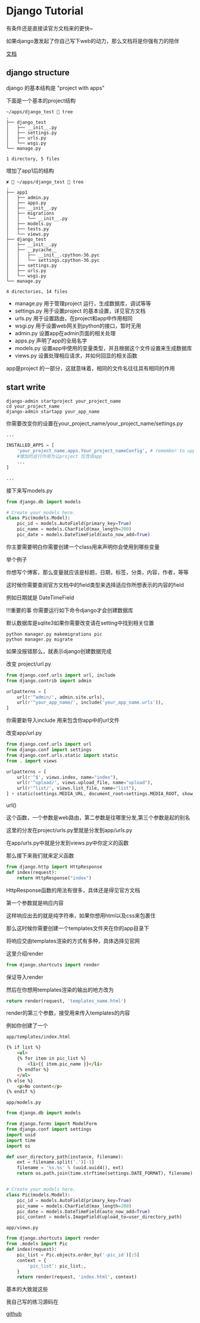 # Django Tutorial
有条件还是直接读官方文档来的更快~

如果django激发起了你自己写下web的动力，那么文档将是你强有力的陪伴

[文档](https://docs.djangoproject.com/en/1.11/)
## django structure

django 的基本结构是 "project with apps"

下面是一个基本的project结构
``` shell
~/apps/django_test  tree
.
├── django_test
│   ├── __init__.py
│   ├── settings.py
│   ├── urls.py
│   └── wsgi.py
└── manage.py

1 directory, 5 files

```

增加了app1后的结构

``` shell
✘  ~/apps/django_test  tree 
.
├── app1
│   ├── admin.py
│   ├── apps.py
│   ├── __init__.py
│   ├── migrations
│   │   └── __init__.py
│   ├── models.py
│   ├── tests.py
│   └── views.py
├── django_test
│   ├── __init__.py
│   ├── __pycache__
│   │   ├── __init__.cpython-36.pyc
│   │   └── settings.cpython-36.pyc
│   ├── settings.py
│   ├── urls.py
│   └── wsgi.py
└── manage.py

4 directories, 14 files

```
- manage.py 用于管理project 运行，生成数据库，调试等等
- settings.py 用于设置project 的基本设置，详见官方文档
- urls.py 用于设置路由，在project和app中作用相同
- wsgi.py 用于设置web网关到python的接口，暂时无用
- admin.py 设置app在admin页面的相关处理
- apps.py 声明了app的全局名字
- models.py 设置app中使用的变量类型，并且根据这个文件设置来生成数据库
- views.py 设置处理相应请求，并如何回显的相关函数

app是project 的一部分，这就意味着，相同的文件名往往具有相同的作用
   
## start write
``` shell
django-admin startproject your_project_name
cd your_project_name
django-admin startapp your_app_name

```
你需要改变你的设置在your_project_name/your_project_name/settings.py

``` python
...

INSTALLED_APPS = [
    'your_project_name.apps.Your_project_nameConfig', # remember to uppercase like PicConfig
    #增加的这行作用为让project 包含该app
    ...
]

...
```

接下来写models.py

``` python
from django.db import models

# Create your models here.
class Pic(models.Model):
    pic_id = models.AutoField(primary_key=True)
    pic_name = models.CharField(max_length=200)
    pic_date = models.DateTimeField(auto_now_add=True)

```
你主要需要明白你需要创建一个class用来声明你会使用到哪些变量

举个例子

你想写个博客，那么变量就应该是标题，日期，标签，分类，内容，作者，等等

这时候你需要查阅官方文档中的field类型来选择适应你所想表示的内容的field

例如日期就是 DateTimeField

!!!重要的事
你需要运行如下命令django才会创建数据库

默认数据库是sqlite3如果你需要改变请在setting中找到相关位置

``` shell
python manager.py makemigrations pic
python manager.py migrate
```

如果没报错那么，就表示django创建数据完成

改变 project/url.py

``` python
from django.conf.urls import url, include
from django.contrib import admin

urlpatterns = [
    url(r'^admin/', admin.site.urls),
    url(r'^your_app_name/', include('your_app_name.urls')),
]

```
你需要新导入include 用来包含你app中的url文件

改变app/url.py

``` python
from django.conf.urls import url
from django.conf import settings
from django.conf.urls.static import static
from . import views

urlpatterns = [
    url(r'^$', views.index, name="index"),
    url(r'^upload/', views.upload_file, name="upload"),
    url(r'^list/', views.list_file, name="list"),
] + static(settings.MEDIA_URL, document_root=settings.MEDIA_ROOT, show_indexes=True)

```
url()

这个函数，一个参数是web路由，第二参数是往哪里分发,第三个参数是起的别名

这里的分发在project/urls.py里就是分发到app/urls.py

在app/urls.py中就是分发到views.py中你定义的函数

那么接下来我们就来定义函数

``` python
from django.http import HttpResponse
def index(request):
    return HttpResponse("index")

```
HttpResponse函数的用法有很多，具体还是得见官方文档

第一个参数就是响应内容

这样响应出去的就是纯字符串，如果你想用html以及css来包裹住

那么这时候你需要创建一个templates文件夹在你的app目录下

将响应交由templates渲染的方式有多种，具体选择见官网

这里介绍render

``` python
from django.shortcuts import render
```
保证导入render

然后在你想用templates渲染的输出的地方改为
``` python
return render(request, 'templates_name.html')
```

render的第三个参数，接受用来传入templates的内容

例如你创建了一个

`app/templates/index.html`

```html
{% if list %}
    <ul>
    {% for item in pic_list %}
        <li>{{ item.pic_name }}</li>
    {% endfor %}
    </ul>
{% else %}
    <p>No content</p>
{% endif %}
```

`app/models.py`
``` python
from django.db import models

from django.forms import ModelForm
from django.conf import settings
import uuid
import time
import os

def user_directory_path(instance, filename):
    ext = filename.split('.')[-1]
    filename = '%s.%s' % (uuid.uuid4(), ext)
    return os.path.join(time.strftime(settings.DATE_FORMAT), filename)


# Create your models here.
class Pic(models.Model):
    pic_id = models.AutoField(primary_key=True)
    pic_name = models.CharField(max_length=200)
    pic_date = models.DateTimeField(auto_now_add=True)
    pic_content = models.ImageField(upload_to=user_directory_path)

```

`app/views.py`

```python
from django.shortcuts import render
from .models import Pic
def index(request):
    pic_list = Pic.objects.order_by('-pic_id')[:5]
    context = {
        'pic_list': pic_list;,
    }
    return render(request, 'index.html', context)
```

基本的大致就这些

我自己写的练习源码在

[github](https://github.com/C1tas/hack_web)
